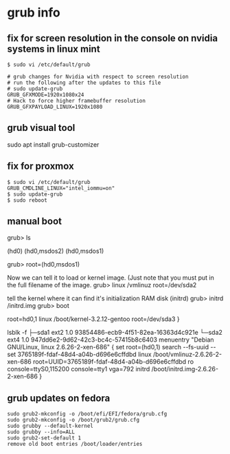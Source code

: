 # grub info

## fix for screen resolution in the console on nvidia systems in linux mint
```
$ sudo vi /etc/default/grub

# grub changes for Nvidia with respect to screen resolution
# run the following after the updates to this file
# sudo update-grub
GRUB_GFXMODE=1920x1080x24
# Hack to force higher framebuffer resolution
GRUB_GFXPAYLOAD_LINUX=1920x1080
```

## grub visual tool
sudo apt install grub-customizer

## fix for proxmox
```
$ sudo vi /etc/default/grub
GRUB_CMDLINE_LINUX="intel_iommu=on"
$ sudo update-grub
$ sudo reboot
```

## manual boot
grub> ls

(hd0) (hd0,msdos2) (hd0,msdos1)

grub> root=(hd0,msdos1)

Now we can tell it to load or kernel image. (Just note that you must put in the full filename of the image.
grub> linux /vmlinuz root=/dev/sda2

tell the kernel where it can find it's initialization RAM disk (initrd)
grub> initrd /initrd.img
grub> boot



root=hd0,1
linux /boot/kernel-3.2.12-gentoo root=/dev/sda3
}

lsblk -f
├─sda1 ext2     1.0                          93854486-ecb9-4f51-82ea-16363d4c921e
└─sda2 ext4     1.0                          947dd6e2-9d62-42c3-bc4c-57415b8c6403
menuentry "Debian GNU/Linux, linux 2.6.26-2-xen-686" {
    set root=(hd0,1)
    search --fs-uuid --set 3765189f-fdaf-48d4-a04b-d696e6cffdbd
    linux    /boot/vmlinuz-2.6.26-2-xen-686 root=UUID=3765189f-fdaf-48d4-a04b-d696e6cffdbd ro console=ttyS0,115200 console=tty1 vga=792
    initrd    /boot/initrd.img-2.6.26-2-xen-686
}


## grub updates on fedora
```
sudo grub2-mkconfig -o /boot/efi/EFI/fedora/grub.cfg
sudo grub2-mkconfig -o /boot/grub2/grub.cfg
sudo grubby --default-kernel
sudo grubby --info=ALL
sudo grub2-set-default 1
remove old boot entries /boot/loader/entries
```
